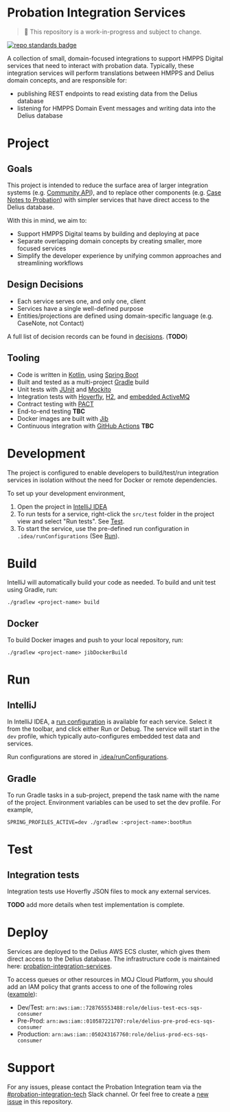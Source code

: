 # Probation Integration Services

> :memo: This repository is a work-in-progress and subject to change.
 
[![repo standards badge](https://img.shields.io/badge/dynamic/json?color=blue&style=for-the-badge&logo=github&label=MoJ%20Compliant&query=%24.data%5B%3F%28%40.name%20%3D%3D%20%22hmpps-probation-integration-services%22%29%5D.status&url=https%3A%2F%2Foperations-engineering-reports.cloud-platform.service.justice.gov.uk%2Fgithub_repositories)](https://operations-engineering-reports.cloud-platform.service.justice.gov.uk/github_repositories#probation-integration-services "Link to report")

A collection of small, domain-focused integrations to support HMPPS Digital services that need to interact with 
probation data. Typically, these integration services will perform translations between HMPPS and Delius domain 
concepts, and are responsible for:
* publishing REST endpoints to read existing data from the Delius database
* listening for HMPPS Domain Event messages and writing data into the Delius database

# Project
## Goals
This project is intended to reduce the surface area of larger integration systems (e.g. [Community API](https://github.com/ministryofjustice/community-api)),
and to replace other components (e.g. [Case Notes to Probation](https://github.com/ministryofjustice/case-notes-to-probation))
with simpler services that have direct access to the Delius database.

With this in mind, we aim to:
* Support HMPPS Digital teams by building and deploying at pace
* Separate overlapping domain concepts by creating smaller, more focused services
* Simplify the developer experience by unifying common approaches and streamlining workflows

## Design Decisions
* Each service serves one, and only one, client
* Services have a single well-defined purpose
* Entities/projections are defined using domain-specific language (e.g. CaseNote, not Contact)

A full list of decision records can be found in [decisions](decisions). (**TODO**)

## Tooling
* Code is written in [Kotlin](https://kotlinlang.org/), using [Spring Boot](https://spring.io/projects/spring-boot) 
* Built and tested as a multi-project [Gradle](https://gradle.org/) build
* Unit tests with [JUnit](https://junit.org/) and [Mockito](https://mockito.org/)
* Integration tests with [Hoverfly](https://hoverfly.io/), [H2](https://www.h2database.com/), and [embedded ActiveMQ](https://activemq.apache.org/)
* Contract testing with [PACT](https://pact.io/)
* End-to-end testing **TBC**
* Docker images are built with [Jib](https://github.com/GoogleContainerTools/jib#readme)
* Continuous integration with [GitHub Actions](https://help.github.com/en/actions) **TBC**

# Development
The project is configured to enable developers to build/test/run integration services in isolation without the need for 
Docker or remote dependencies.

To set up your development environment,
1. Open the project in [IntelliJ IDEA](https://www.jetbrains.com/idea/)
2. To run tests for a service, right-click the `src/test` folder in the project view and select "Run tests".  See [Test](#test).
3. To start the service, use the pre-defined run configuration in `.idea/runConfigurations` (See [Run](#run)).


# Build
IntelliJ will automatically build your code as needed.  To build and unit test using Gradle, run:
```shell
./gradlew <project-name> build
```

## Docker
To build Docker images and push to your local repository, run:
```shell
./gradlew <project-name> jibDockerBuild
```

# Run
## IntelliJ
In IntelliJ IDEA, a [run configuration](https://www.jetbrains.com/help/idea/run-debug-configuration.html) is available 
for each service. Select it from the toolbar, and click either Run or Debug. The service will start in the `dev` 
profile, which typically auto-configures embedded test data and services.

Run configurations are stored in [.idea/runConfigurations](.idea/runConfigurations).

## Gradle
To run Gradle tasks in a sub-project, prepend the task name with the name of the project. Environment variables can be 
used to set the dev profile. For example,
```shell
SPRING_PROFILES_ACTIVE=dev ./gradlew :<project-name>:bootRun
```

# Test
## Integration tests
Integration tests use Hoverfly JSON files to mock any external services.

**TODO** add more details when test implementation is complete.

# Deploy
Services are deployed to the Delius AWS ECS cluster, which gives them direct access to the Delius database. The
infrastructure code is maintained here: [probation-integration-services](https://github.com/ministryofjustice/hmpps-delius-core-terraform/tree/main/application/probation-integration-services).

To access queues or other resources in MOJ Cloud Platform, you should add an IAM policy that grants access to one of the
following roles ([example](https://github.com/ministryofjustice/cloud-platform-environments/blob/7a028911f8ed459a30e98d8dbba8cdcf7283ac93/namespaces/live.cloud-platform.service.justice.gov.uk/offender-events-dev/resources/case-notes-sub-queue.tf#L42-L57)):
* Dev/Test: `arn:aws:iam::728765553488:role/delius-test-ecs-sqs-consumer`
* Pre-Prod: `arn:aws:iam::010587221707:role/delius-pre-prod-ecs-sqs-consumer`
* Production: `arn:aws:iam::050243167760:role/delius-prod-ecs-sqs-consumer`

# Support
For any issues, please contact the Probation Integration team via the [#probation-integration-tech](https://mojdt.slack.com/archives/C02HQ4M2YQN)
Slack channel. Or feel free to create a [new issue](https://github.com/ministryofjustice/hmpps-probation-integration-services/issues/new) in this repository.

